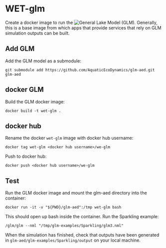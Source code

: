 # WET-glm

Create a docker image to run the ![General Lake Model](https://github.com/AquaticEcoDynamics/glm-aed) (GLM). Generally, this is a base image from which apps that provide services that rely on GLM simulation outputs can be built. 

## Add GLM

Add the GLM model as a submodule:

```
git submodule add https://github.com/AquaticEcoDynamics/glm-aed.git glm-aed
```

## docker GLM

Build the GLM docker image:

```
docker build -t wet-glm .
```

## docker hub

Rename the docker `wet-glm` image with docker hub username:

```
docker tag wet-glm <docker hub username>/we-glm
```

Push to docker hub:

```
docker push <docker hub username>/we-glm
```

## Test

Run the GLM docker image and mount the glm-aed directory into the container:

```
docker run -it -v "${PWD}/glm-aed":/tmp wet-glm bash
```

This should open up bash inside the container. Run the Sparkling example:

```
/glm/glm --nml "/tmp/glm-examples/Sparkling/glm3.nml"
```

When the simulation has finished, check that outputs have been generated in `glm-aed/glm-examples/Sparkling/output` on your local machine. 
